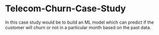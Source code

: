 # Telecom-Churn-Case-Study
In this case study would be to build an ML model which can predict if the customer will churn or not in a particular month based on the past data.

